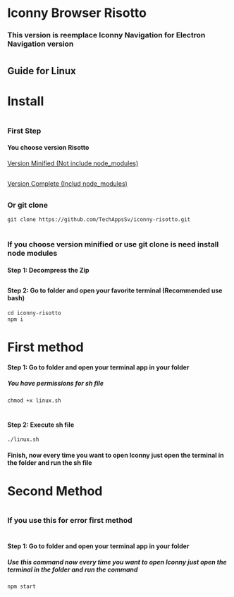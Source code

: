 # Iconny Browser Risotto
### This version is reemplace Iconny Navigation for Electron Navigation version
#
## Guide for Linux
#
# Install
#
### First Step
#### You choose version Risotto
[Version Minified (Not include node_modules)](#)
##
[Version Complete (Includ node_modules)](#)
##
### Or git clone
~~~
git clone https://github.com/TechAppsSv/iconny-risotto.git
~~~
#
##
### If you choose version minified or use git clone is need install node modules
#### Step 1: Decompress the Zip
##
#### Step 2: Go to folder and open your favorite terminal (Recommended use bash)
~~~
cd iconny-risotto
npm i
~~~
#
##
# First method

#### Step 1: Go to folder and open your terminal  app in your folder
##### You have permissions for sh file
~~~
chmod +x linux.sh 
~~~
#
#### Step 2: Execute sh file

~~~
./linux.sh
~~~
#### Finish, now every time you want to open Iconny just open the terminal in the folder and run the sh file
#
# Second Method
#
### If you use this for  error first method

#
#### Step 1: Go to folder and open your terminal  app in your folder
##### Use this command now every time you want to open Iconny just open the terminal in the folder and run the command
~~~
npm start
~~~
